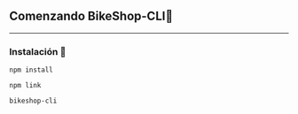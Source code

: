 ## Comenzando BikeShop-CLI🚀
<hr>

### Instalación 🔧

```
npm install
```
```
npm link
```
```
bikeshop-cli
```